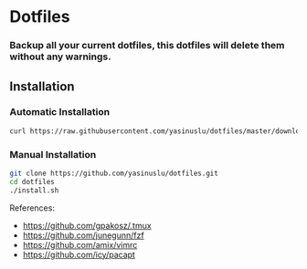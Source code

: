 # Dotfiles

### Backup all your current dotfiles, this dotfiles will delete them without any warnings.

## Installation

### Automatic Installation
```sh
curl https://raw.githubusercontent.com/yasinuslu/dotfiles/master/download_and_install.sh | sh
```

### Manual Installation
```sh
git clone https://github.com/yasinuslu/dotfiles.git
cd dotfiles
./install.sh
```

References:
- https://github.com/gpakosz/.tmux
- https://github.com/junegunn/fzf
- https://github.com/amix/vimrc
- https://github.com/icy/pacapt
